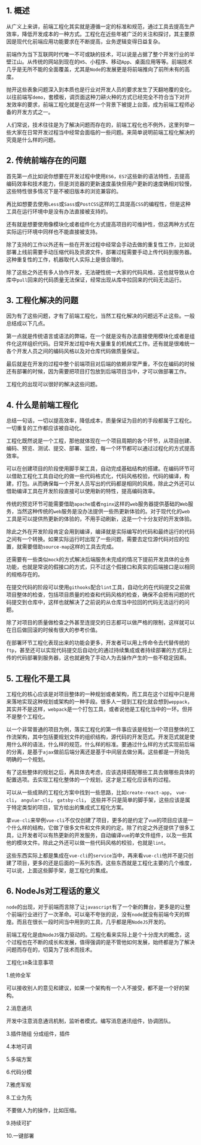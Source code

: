 ## 1. 概述

从广义上来讲，前端工程化其实就是遵循一定的标准和规范，通过工具去提高生产效率，降低开发成本的一种方式。工程化在近些年被广泛的关注和探讨，其主要原因是现代化前端应用功能要求在不断提高，业务逻辑变得日益复杂。

前端作为当下互联网时代唯一不可或缺的技术，可以说是占据了整个开发行业的半壁江山。从传统的网站到现在的```H5```、小程序、移动```App```、桌面应用等等。前端技术几乎是无所不能的全面覆盖，尤其是```Node```的发展更是将前端推向了前所未有的高度。

抛开这些表象问题深入到本质也是行业对开发人员的要求发生了天翻地覆的变化。以往前端写```demo```，套模板，调页面这种刀耕火种的方式已经完全不符合当下对开发效率的要求，前端工程化就是在这样一个背景下被提上台面，成为前端工程师必备的开发方式之一。

人们常说，技术往往是为了解决问题而存在的，前端工程化也不例外，这里列举一些大家在日常开发过程当中经常会面临的一些问题。来简单说明前端工程化解决的究竟是什么样的问题。

## 2. 传统前端存在的问题

首先第一点比如说你想要在开发过程中使用```ES6```，```ES7```这些新的语法特性，去提高编码效率和技术能力，但是浏览器的更新速度虽快但用户更新的速度确相对较慢，这些特性很多情况下是不被旧版本的浏览兼容的。

再比如想要去使用```Less```或```Sass```或```PostCSS```这样的工具提高```CSS```的编程性，但是这种工具在运行环境中是没有办法直接被支持的。

还有就是想要使用像模块化或者组件化方式提高项目的可维护性，但这两种方式在实际运行环境中同样也不能直接被支持。

除了支持的工作以外还有一些在开发过程中经常会手动去做的重复性工作，比如说部署上线前需要手动压缩代码及资源文件，部署过程需要手动上传代码到服务器。这种重复性的工作，机器取代人实际上是很合理的。

除了这些之外还有多人协作开发，无法硬性统一大家的代码风格，这也就导致从仓库中```pull```回来的代码质量无法保证，经常出现从库中拉回来的代码无法运行。

## 3. 工程化解决的问题

因为有了这些问题，才有了前端工程化，当然工程化解决的问题远不止这些。一般总结成以下几点。

第一点就是传统语言或语法的弊端，在一个就是没有办法直接使用模块化或者是组件化这样组织代码。日常开发过程中有大量重复的机械式工作。还有就是很难统一各个开发人员之间的编码风格以及对仓库代码做质量保证。

最后就是在开发的过程中整个前端项目对后端的依赖非常严重，不仅在编码的时候还有部署的时候，因为需要把项目打包放到后端项目当中，才可以做部署工作。

工程化的出现可以很好的解决这些问题。

## 4. 什么是前端工程化

总结一句话，一切以提高效率，降低成本，质量保证为目的的手段都属于工程化。一切重复的工作都应该被自动化。

工程化既然说是一个工程，那他就体现在一个项目周期的各个环节，从项目创建、编码、预览、测试、提交、部署、监控，每一个环节都可以通过过程化的方式提高效率。

可以在创建项目的阶段使用脚手架工具，自动完成基础结构的搭建。在编码环节可以借助工程化工具自动化的做一些代码格式化，代码风格校验，代码的编译，构建，打包。从而确保每一个开发人员写出的代码都是相同的风格，除此之外还可以借助编译工具在开发阶段直接可以使用新的特性，提高编码效率。

传统的预览环节可能需要借助```apache```或者```nginx```这样的```web```服务器提供基础的```Web```服务，当然这种传统的```web```服务是没办法提供一些热更新体验的。对于现代化的```web```工具是可以提供热更新的体验的，不用手动刷新，这是一个十分友好的开发体验。

除此之外在开发阶段肯定会用到编译，编译就是实际编写的代码和最终运行的代码之间有一个转换。如果实际运行时出现了一些问题，需要去定位源代码对应的位置，就需要借助```source-map```这样的工具去完成。

还需要有一些类似```mock```的方式解决后端服务未完成的情况下提前开发具体的业务功能，也就是常说的假接口的方式，只不过这个假接口和真实的后端接口是以相同的规格存在的。

在提交代码的阶段可以使用```githooks```配合```lint```工具，自动化的在代码提交之前做项目整体的检查，包括项目质量的检查和代码风格的检查，确保不会把有问题的代码提交到仓库中，这样也就解决了之前说的从仓库当中拉回的代码无法运行的问题。

除了对项目的质量做检查之外甚至连提交的日志都可以做严格的限制，这样就可以在日后做回滚的时候有很大的参考价值。

在部署环节工程化表现出来的功能会更多，开发者可以用上传命令去代替传统的```ftp```，甚至还可以实现代码提交后自动化的通过持续集成或者持续部署的方式将上传的代码部署到服务器，这也就避免了手动人为去操作产生的一些不稳定因素。

## 5. 工程化不是工具

工程化的核心应该是对项目整体的一种规划或者架构，而工具在这个过程中只是用来落地实现这种规划或架构的一种手段。很多人一提到工程化就会想到```weppack```，其实并不是这样，```webpack```是一个打包工具，或者说他是工程化当中的一环。但并不是整个工程化。

以一个非常普通的项目为例，落实工程化的第一件事应该是规划一个项目整体的工作流架构，其中包括要规划文件的组织结构，源代码的开发范式。开发范式就是使用什么样的语法，什么样的规范，什么样的标准。要通过什么样的方式实现前后端的分离，是基于```ajax```做前后端分离还是基于中间层去做分离。这些都是一开始先明确的一个规划。

有了这些整体的规划之后，再具体去考虑，应该选择搭配哪些工具去做哪些具体的配置选项。去实现工程化整体的一个规划，这才是工程化应该有的过程。

可以从一些成熟的工程化方案中找到一些思路，比如```create-react-app```， ```vue-cli```， ```angular-cli```， ```gatsby-cli```， 这些并不只是简单的脚手架，这些应该是属于特定类型的项目，官方给出的集成式工程化方案。

拿```vue-cli```来举例```vue-cli```不仅仅创建了项目，更多的是约定了```vue```的项目应该是一个什么样的结构，它做了很多文件和文件夹的约定。除了约定之外还提供了很多工具，让开发者可以有热更新的开发服务，自动编译```vue```的单文件组件，以及一些其他的模块文件。除此之外还可以做一些代码风格的校验，也就是```lint```。

这些东西实际上都是集成在```vue-cli```的```service```当中，再来看```vue-cli```他并不是只创建了项目，更多的还是后面的一系列东西，这些东西就是工程化主要的几个维度，可以说，上面这些脚手架，是工程化的集成。

## 6. NodeJs对工程话的意义

```node```的出现，对于前端而言除了让```javascript```有了一个新的舞台，更多是的让整个前端行业进行了一次革命。可以毫不夸张的说，没有```node```就没有前端今天的辉煌。而且在很长一段时间当中用到的工具，几乎都是用```NodeJS```开发的。

前端工程化是由```NodeJS```强力驱动的。工程化看来实际上是个十分庞大的概念，这个过程也在不断的成长和发展，值得强调的是不管他如何发展，始终都是为了解决问题而存在的，切莫为了技术而技术。

工程化```10```条注意事项

1.统帅全军

可以接收别人的意见和建议，如果一个架构有一个人不接受，都不是一个好的架构。

2.消息通讯

开发中注意消息通讯机制，监听者模式。编写消息通讯组件，协调团队。

3.插件随组
分成组件，插件

4.本地可调

5.多端方案

6.代码分模

7.雅虎军规

8.工业为先

不要做人为的操作，比如压缩。

9.持续可扩

10.一键部署

